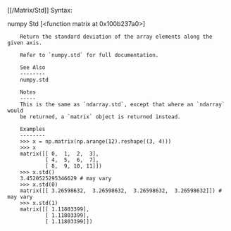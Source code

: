 [[/Matrix/Std]]
Syntax:

  numpy Std [<function matrix at 0x100b237a0>]


        Return the standard deviation of the array elements along the given axis.

        Refer to `numpy.std` for full documentation.

        See Also
        --------
        numpy.std

        Notes
        -----
        This is the same as `ndarray.std`, except that where an `ndarray` would
        be returned, a `matrix` object is returned instead.

        Examples
        --------
        >>> x = np.matrix(np.arange(12).reshape((3, 4)))
        >>> x
        matrix([[ 0,  1,  2,  3],
                [ 4,  5,  6,  7],
                [ 8,  9, 10, 11]])
        >>> x.std()
        3.4520525295346629 # may vary
        >>> x.std(0)
        matrix([[ 3.26598632,  3.26598632,  3.26598632,  3.26598632]]) # may vary
        >>> x.std(1)
        matrix([[ 1.11803399],
                [ 1.11803399],
                [ 1.11803399]])

        